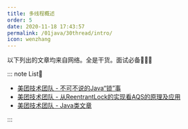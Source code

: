 ```yaml
---
title: 多线程概述
order: 5
date: 2020-11-18 17:43:57
permalink: /01java/30thread/intro/
icon: wenzhang
---
```




以下列出的文章均来自网络。全是干货。面试必备🎉🎉🎉

::: note List🍉

- [美团技术团队 - 不可不说的Java“锁”事]( https://tech.meituan.com/2018/11/15/java-lock.html )
- [美团技术团队 - 从ReentrantLock的实现看AQS的原理及应用](https://tech.meituan.com/2019/12/05/aqs-theory-and-apply.html)
- [美团技术团队 - Java类文章](https://tech.meituan.com/tags/java.html)

:::

